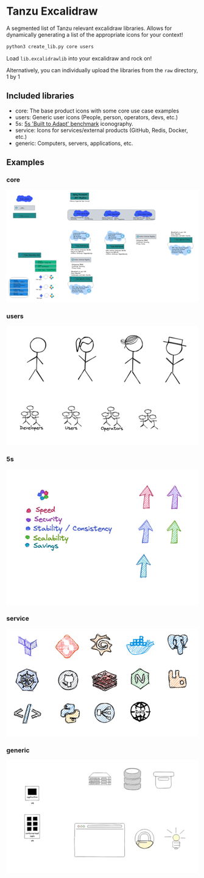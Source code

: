 # Tanzu Excalidraw

A segmented list of Tanzu relevant excalidraw libraries. Allows for dynamically generating a list of the appropriate icons for your context!

```bash
python3 create_lib.py core users
```

Load `lib.excalidrawlib` into your excalidraw and rock on!

Alternatively, you can individually upload the libraries from the `raw` directory, 1 by 1

## Included libraries
- core: The base product icons with some core use case examples
- users: Generic user icons (People, person, operators, devs, etc.)
- 5s: [5s 'Built to Adapt' benchmark](https://tanzu.vmware.com/content/announcements/the-built-to-adapt-benchmark-will-help-companies-to-set-a-new-course) iconography.
- service: Icons for services/external products (GitHub, Redis, Docker, etc.)
- generic: Computers, servers, applications, etc.

## Examples
### core
![core](./demo_images/core.png)
### users
![users](./demo_images/users.png)
### 5s
![5s](./demo_images/5s.png)
### service
![service](./demo_images/service.png)
### generic
![generic](./demo_images/generic.png)